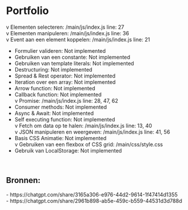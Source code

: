 # Portfolio
 
v Elementen selecteren: /main/js/index.js line: 27<br>
v Elementen manipuleren: /main/js/index.js line: 36<br>
v Event aan een element koppelen: /main/js/index.js line: 21<br>
- Formulier valideren: Not implemented<br>
- Gebruiken van een constante: Not implemented<br>
- Gebruiken van template literals: Not implemented<br>
- Destructuring: Not implemented<br>
- Spread & Rest operator: Not implemented<br>
- Iteration over een array: Not implemented<br>
- Arrow function: Not implemented<br>
- Callback function: Not implemented<br>
v Promise: /main/js/index.js line: 28, 47, 62<br>
- Consumer methods: Not implemented<br>
- Async & Await: Not implemented<br>
- Self executing function: Not implemented<br>
v Fetch om data op te halen: /main/js/index.js line: 13, 40<br>
v JSON manipuleren en weergeven: /main/js/index.js line: 41, 56<br>
- Basis CSS Animatie: Not implemented<br>
v Gebruiken van een flexbox of CSS grid: /main/css/style.css<br>
- Gebruik van LocalStorage: Not implemented<br>
<br>
<h2>Bronnen:</h2>
- https://chatgpt.com/share/3165a306-e976-44d2-9614-1f47414d1355<br>
- https://chatgpt.com/share/2961b898-ab5e-459c-b559-44531d3d788d<br>